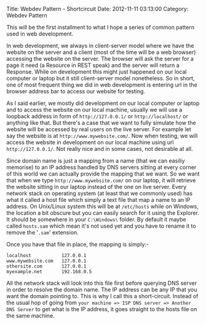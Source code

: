 Title: Webdev Pattern - Shortcircuit
Date: 2012-11-11 03:13:00
Category: Webdev Pattern

This will be the first installment to what I hope a series of common pattern 
used in web development.

In web development, we always in client-server model where we have the website 
on the server and a client (most of the time will be a web browser) accessing 
the website on the server. The browser will ask the server for a page it need 
(a Resource in REST speak) and the server will return a Response. While on 
development this might just happened on our local computer or laptop but it 
still client-server model nonetheless. So in short, one of most frequent thing 
we did in web development is entering url in the browser address bar to access 
our website for testing.

As I said earlier, we mostly did development on our local computer or laptop 
and to access the website on our local machine, usually we will use a loopback 
address in form of `http://127.0.0.1/` or `http://localhost/` or anything like 
that. But there's a case that we want to fully simulate how the website will be 
accessed by real users on the live server. For example let say the website is 
at `http://www.mywebsite.com/`. Now when testing, we will access the website in 
development on our local machine using url `http://127.0.0.1/`. Not really nice 
and in some cases, not desirable at all.

Since domain name is just a mapping from a name (that we can easiliy memorise) 
to an IP address handled by DNS servers sitting at every corner of this world 
we can actually provide the mapping that we want. So we want that when we type 
`http://www.mywebsite.com/` on our laptop, it will retrieve the website sitting 
in our laptop instead of the one on live server. Every network stack on 
operating system (at least that we commonly used) has what it called a host 
file which simply a text file that map a name to an IP address. On Unix/Linux 
system this will be at `/etc/hosts` while on Windows, the location a bit 
obscure but you can easily search for it using the Explorer. It should be 
somewhere in your `C:\Windows\` folder. By default it maybe called `hosts.sam` 
which mean it's not used yet and you have to rename it to remove the '`.sam`' 
extension.

Once you have that file in place, the mapping is simply:-

    localhost           127.0.0.1
    www.mywebsite.com   127.0.0.1
    othersite.com       127.0.0.1
    myexample.net       192.168.0.5

All the network stack will look into this file first before querying DNS server 
in order to resolve the domain name. The IP address can be any IP that you want 
the domain pointing to. This is why I call this a short-circuit. Instead of the 
usual hop of going from `your machine => ISP DNS server => Another DNS Server` 
to get what is the IP address, it goes straight to the hosts file on the same 
machine.
